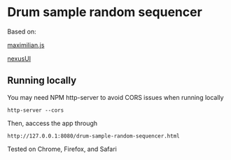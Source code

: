 # Drum sample random sequencer

Based on:

[maximilian.js](https://github.com/micknoise/Maximilian)

[nexusUI](https://github.com/nexus-js/ui)

## Running locally

You may need NPM http-server to avoid CORS issues when running locally

```
http-server --cors
```
Then, aaccess the app through 

`http://127.0.0.1:8080/drum-sample-random-sequencer.html`

Tested on Chrome, Firefox, and Safari


